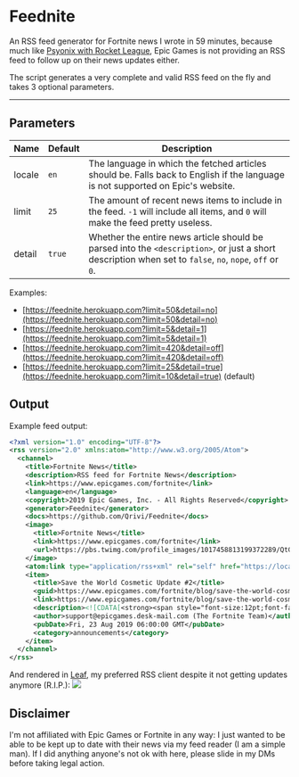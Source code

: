 # Feednite

An RSS feed generator for Fortnite news I wrote in 59 minutes, because much like [Psyonix with Rocket League](https://github.com/Qrivi/RLRSS), Epic Games is not providing an RSS feed to follow up on their news updates either.

The script generates a very complete and valid RSS feed on the fly and takes 3 optional parameters.

* * *

## Parameters

| Name   | Default | Description |
| ------ | ------- | ----------- |
| locale | `en`    | The language in which the fetched articles should be. Falls back to English if the language is not supported on Epic's website. |
| limit  | `25`    | The amount of recent news items to include in the feed. `-1` will include all items, and `0` will make the feed pretty useless. |
| detail | `true`  | Whether the entire news article should be parsed into the `<description>`, or just a short description when set to `false`, `no`, `nope`, `off` or `0`. |

Examples:

-   [https://feednite.herokuapp.com?limit=50&detail=no](https://feednite.herokuapp.com?limit=50&detail=no)
-   [https://feednite.herokuapp.com?limit=5&detail=1](https://feednite.herokuapp.com?limit=5&detail=1)
-   [https://feednite.herokuapp.com?limit=420&detail=off](https://feednite.herokuapp.com?limit=420&detail=off)
-   [https://feednite.herokuapp.com?limit=25&detail=true](https://feednite.herokuapp.com?limit=10&detail=true) (default)

## Output

Example feed output:

```xml
<?xml version="1.0" encoding="UTF-8"?>
<rss version="2.0" xmlns:atom="http://www.w3.org/2005/Atom">
  <channel>
    <title>Fortnite News</title>
    <description>RSS feed for Fortnite News</description>
    <link>https://www.epicgames.com/fortnite</link>
    <language>en</language>
    <copyright>2019 Epic Games, Inc. - All Rights Reserved</copyright>
    <generator>Feednite</generator>
    <docs>https://github.com/Qrivi/Feednite</docs>
    <image>
      <title>Fortnite News</title>
      <link>https://www.epicgames.com/fortnite</link>
      <url>https://pbs.twimg.com/profile_images/1017458813199372289/QtGv1tyn_400x400.jpg</url>
    </image>
    <atom:link type="application/rss+xml" rel="self" href="https://local.dev:3000/?limit=1&details=nope"/>
    <item>
      <title>Save the World Cosmetic Update #2</title>
      <guid>https://www.epicgames.com/fortnite/blog/save-the-world-cosmetic-update-2</guid>
      <link>https://www.epicgames.com/fortnite/blog/save-the-world-cosmetic-update-2</link>
      <description><![CDATA[<strong><span style="font-size:12pt;font-family:'Proxima Nova',sans-serif;white-space:pre;">Save the World Cosmetic Update #2</span></strong>]]></description>
      <author>support@epicgames.desk-mail.com (The Fortnite Team)</author>
      <pubDate>Fri, 23 Aug 2019 06:00:00 GMT</pubDate>
      <category>announcements</category>
    </item>
  </channel>
</rss>
```

And rendered in [Leaf](https://itunes.apple.com/app/id576338668), my preferred RSS client despite it not getting updates anymore (R.I.P.):
![](https://i.imgur.com/tVf385A.jpg)

## Disclaimer

I'm not affiliated with Epic Games or Fortnite in any way: I just wanted to be able to be kept up to date with their news via my feed reader (I am a simple man). If I did anything anyone's not ok with here, please slide in my DMs before taking legal action.
